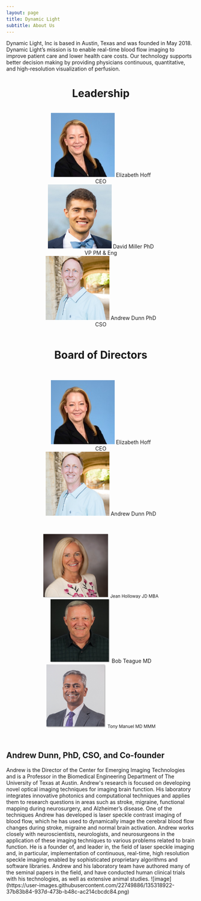 ```yaml
---
layout: page
title: Dynamic Light
subtitle: About Us
---
```

<div>
	<p>
	Dynamic Light, Inc is based in Austin, Texas and was founded in May 2018. Dynamic Light’s mission is to enable real-time blood flow imaging to improve patient care and lower health care costs.  Our technology supports better decision making by providing physicians continuous, quantitative, and high-resolution visualization of perfusion.
	</p>
	<p> 
		<center> <h1> Leadership </h1> 
			<div id="index-gallery;width=auto;">
  				<div class="item-img">	 
					<br>
				</div>
				<div class="item">
    					<img src="/img/EHoff_headshot.jpeg" alt="" style="width:170px;height:170px"/>
    					Elizabeth Hoff <br> CEO
  				</div>
				<div class="item">
    					<img src="/img/DavidMillerHeadshot.jpg" alt="" style="width:170px;height:170px"/>
    					David Miller PhD <br> VP PM & Eng
  				</div>
				<div class="item">
    					<img src="/img/Dunn-Andrew-3.jpg" alt="" style="width:170px;height:170px"/>
    					Andrew Dunn PhD <br> CSO
  				</div>
			</div> 
		</center>
	</p>
</div>
<div style="clear:both;height:0.2em;"></div>
	<p>
		<center> <h1> Board of Directors </h1> 
			<div id="index-gallery;width=auto;">
				<div class="item-imgg">	 
					<p> <br>
				</div>
				<div class="item">
    					<img src="/img/EHoff_headshot.jpeg" alt="" style="width:170px;height:170px"/>
    					Elizabeth Hoff <br> CEO
  				</div>
				<div class="item">
    					<img src="/img/Dunn-Andrew-3.jpg" alt="" style="width:170px;height:170px"/>
    					Andrew Dunn PhD <br>
  				</div>
			</div>
		</center> 
	</p>
	<p>
		<center>
			<div id="index-gallery;width=auto;">
				<div class="item-img">	 
					<p> <br>
				</div>
  				<div class="item">
    					<img src="/img/HollowayPortrait2020Cropped_V2.png" alt="" style="width:175px;height:170px"/>
    					<small> Jean Holloway JD MBA </small>
  				</div>
  				<div class="item">
    					<img src="/img/BobTeague_cropped_V3.png" alt="" style="width:160px;height:170px"/>
    					Bob Teague MD
  				</div>
				<div class="item">
    					<img src="/img/TonyManuelFinal_V2.png" alt="" style="width:160px;height:170px"/>
					<small> Tony Manuel MD MMM </small>
  				</div>
			</div>
		</center> 
	</p>
	<div style="clear:both;height:1em;"></div>
			<h2> Andrew Dunn, PhD, CSO, and Co-founder </h2>
Andrew is the Director of the Center for Emerging Imaging Technologies and is a Professor in the Biomedical Engineering Department of The University of Texas at Austin.  Andrew's research is focused on developing novel optical imaging techniques for imaging brain function.  His laboratory integrates innovative photonics and computational techniques and applies them to research questions in areas such as stroke, migraine, functional mapping during neurosurgery, and Alzheimer’s disease. One of the techniques Andrew has developed is laser speckle contrast imaging of blood flow, which he has used to dynamically image the cerebral blood flow changes during stroke, migraine and normal brain activation.  Andrew works closely with neuroscientists, neurologists, and neurosurgeons in the application of these imaging techniques to various problems related to brain function. He is a founder of, and leader in, the field of laser speckle imaging and, in particular, implementation of continuous, real-time, high resolution speckle imaging enabled by sophisticated proprietary algorithms and software libraries.  Andrew and his laboratory team have authored many of the seminal papers in the field, and have conducted human clinical trials with his technologies, as well as extensive animal studies.
![image](https://user-images.githubusercontent.com/22749886/135318922-37b83b84-937d-473b-b48c-ac214cbcdc84.png)
